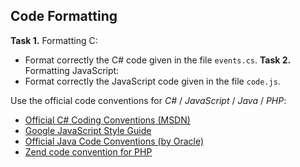 ## Code Formatting

**Task 1.** Formatting C:
  * Format correctly the C# code given in the file `events.cs`.
**Task 2.** Formatting JavaScript:
  * Format correctly the JavaScript code given in the file `code.js`.

Use the official code conventions for *C#* / *JavaScript* / *Java* / *PHP*:
  * <a href="http://msdn.microsoft.com/en-us/library/ff926074.aspx">Official C# Coding Conventions (MSDN)</a>
  * <a href="http://google-styleguide.googlecode.com/svn/trunk/javascriptguide.xml?showone=Code_formatting">Google JavaScript Style Guide</a>
  * <a href="http://www.oracle.com/technetwork/java/javase/documentation/codeconvtoc-136057.html">Official Java Code Conventions (by Oracle)</a>
  * <a href="http://framework.zend.com/manual/en/coding-standard.html">Zend code convention for PHP</a>